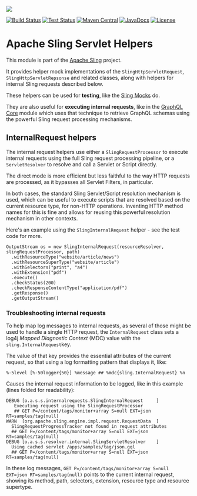 [<img src="https://sling.apache.org/res/logos/sling.png"/>](https://sling.apache.org)

 [![Build Status](https://builds.apache.org/buildStatus/icon?job=Sling/sling-org-apache-sling-servlet-helpers/master)](https://builds.apache.org/job/Sling/job/sling-org-apache-sling-servlet-helpers/job/master) [![Test Status](https://img.shields.io/jenkins/t/https/builds.apache.org/job/Sling/job/sling-org-apache-sling-servlet-helpers/job/master.svg)](https://builds.apache.org/job/Sling/job/sling-org-apache-sling-servlet-helpers/job/master/test_results_analyzer/) [![Maven Central](https://maven-badges.herokuapp.com/maven-central/org.apache.sling/org.apache.sling.servlet-helpers/badge.svg)](https://search.maven.org/#search%7Cga%7C1%7Cg%3A%22org.apache.sling%22%20a%3A%22org.apache.sling.servlet-helpers%22) [![JavaDocs](https://www.javadoc.io/badge/org.apache.sling/org.apache.sling.servlet-helpers.svg)](https://www.javadoc.io/doc/org.apache.sling/org.apache.sling.servlet-helpers) [![License](https://img.shields.io/badge/License-Apache%202.0-blue.svg)](https://www.apache.org/licenses/LICENSE-2.0)

# Apache Sling Servlet Helpers

This module is part of the [Apache Sling](https://sling.apache.org) project.

It provides helper mock implementations of the `SlingHttpServletRequest`, `SlingHttpServletRepsonse` and related classes, along
with helpers for internal Sling requests described below.

These helpers can be used for **testing**, like the [Sling Mocks](https://sling.apache.org/documentation/development/sling-mock.html) do.

They are also useful for **executing internal requests**, like in the
[GraphQL Core](https://github.com/apache/sling-org-apache-sling-graphql-core/) module which uses
that technique to retrieve GraphQL schemas using the powerful Sling request processing mechanisms.

## InternalRequest helpers

The internal request helpers use either a `SlingRequestProcessor` to execute internal requests using
the full Sling request processing pipeline, or a `ServletResolver` to resolve and call a Servlet or Script
directly. 

The direct mode is more efficient but less faithful to the way HTTP requests are processed, as it bypasses
all Servlet Filters, in particular.

In both cases, the standard Sling Servlet/Script resolution mechanism is used, which can be useful to execute
scripts that are resolved based on the current resource type, for non-HTTP operations. Inventing HTTP method
names for this is fine and allows for reusing this powerful resolution mechanism in other contexts.

Here's an example using the `SlingInternalRequest` helper - see the test code for more.

    OutputStream os = new SlingInternalRequest(resourceResolver, slingRequestProcessor, path)
      .withResourceType("website/article/news")
      .withResourceSuperType("website/article")
      .withSelectors("print", "a4")
      .withExtension("pdf")
      .execute()
      .checkStatus(200)
      .checkResponseContentType("application/pdf")
      .getResponse()
      .getOutputStream()

### Troubleshooting internal requests

To help map log messages to internal requests, as several of those might be used to handle a single
HTTP request, the `InternalRequest` class sets a log4j _Mapped Diagnostic Context_ (MDC) value with
the `sling.InternalRequest`key.

The value of that key provides the essential attributes of the current request, so that using a log
formatting pattern that displays it, like:

    %-5level [%-50logger{50}] %message ## %mdc{sling.InternalRequest} %n

Causes the internal request information to be logged, like in this example (lines folded
for readability):

    DEBUG [o.a.s.s.internalrequests.SlingInternalRequest     ]
       Executing request using the SlingRequestProcessor
       ## GET P=/content/tags/monitor+array S=null EXT=json RT=samples/tag(null)
    WARN  [org.apache.sling.engine.impl.request.RequestData  ]
      SlingRequestProgressTracker not found in request attributes
      ## GET P=/content/tags/monitor+array S=null EXT=json RT=samples/tag(null)
    DEBUG [o.a.s.s.resolver.internal.SlingServletResolver    ]
      Using cached servlet /apps/samples/tag/json.gql
      ## GET P=/content/tags/monitor+array S=null EXT=json RT=samples/tag(null)

In these log messages, `GET P=/content/tags/monitor+array S=null EXT=json RT=samples/tag(null)` points
to the current internal request, showing its method, path, selectors, extension, resource type and
resource supertype.
